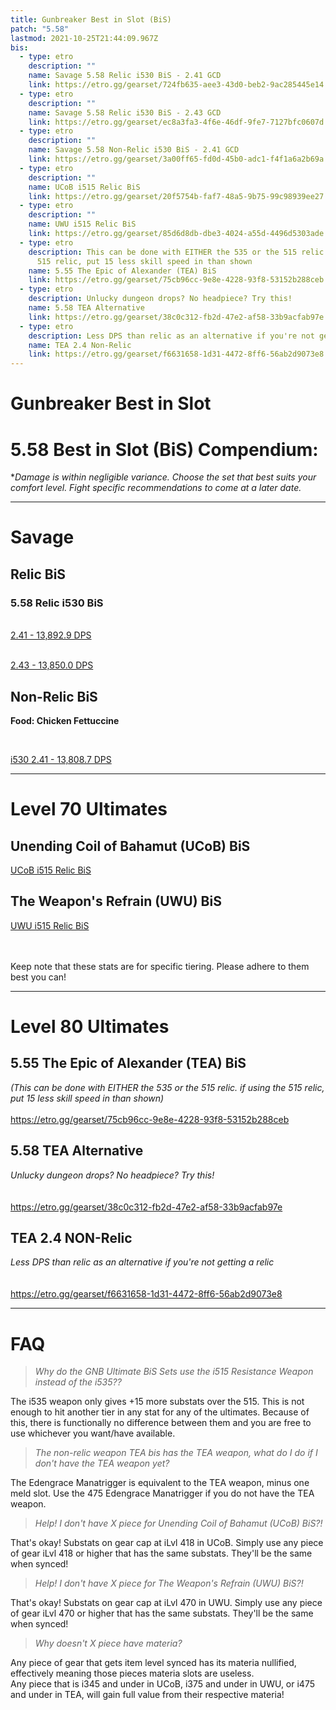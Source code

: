 ```yaml
---
title: Gunbreaker Best in Slot (BiS)
patch: "5.58"
lastmod: 2021-10-25T21:44:09.967Z
bis:
  - type: etro
    description: ""
    name: Savage 5.58 Relic i530 BiS - 2.41 GCD
    link: https://etro.gg/gearset/724fb635-aee3-43d0-beb2-9ac285445e14
  - type: etro
    description: ""
    name: Savage 5.58 Relic i530 BiS - 2.43 GCD
    link: https://etro.gg/gearset/ec8a3fa3-4f6e-46df-9fe7-7127bfc0607d
  - type: etro
    description: ""
    name: Savage 5.58 Non-Relic i530 BiS - 2.41 GCD
    link: https://etro.gg/gearset/3a00ff65-fd0d-45b0-adc1-f4f1a6a2b69a
  - type: etro
    description: ""
    name: UCoB i515 Relic BiS
    link: https://etro.gg/gearset/20f5754b-faf7-48a5-9b75-99c98939ee27
  - type: etro
    description: ""
    name: UWU i515 Relic BiS
    link: https://etro.gg/gearset/85d6d8db-dbe3-4024-a55d-4496d5303ade
  - type: etro
    description: This can be done with EITHER the 535 or the 515 relic. if using the
      515 relic, put 15 less skill speed in than shown
    name: 5.55 The Epic of Alexander (TEA) BiS
    link: https://etro.gg/gearset/75cb96cc-9e8e-4228-93f8-53152b288ceb
  - type: etro
    description: Unlucky dungeon drops? No headpiece? Try this!
    name: 5.58 TEA Alternative
    link: https://etro.gg/gearset/38c0c312-fb2d-47e2-af58-33b9acfab97e
  - type: etro
    description: Less DPS than relic as an alternative if you're not getting a relic
    name: TEA 2.4 Non-Relic
    link: https://etro.gg/gearset/f6631658-1d31-4472-8ff6-56ab2d9073e8
---
```

# Gunbreaker Best in Slot

# 5.58 Best in Slot (BiS) Compendium:

\**Damage is within negligible variance. Choose the set that best suits your comfort level. Fight specific recommendations to come at a later date.*

- - -

# Savage

## Relic BiS

### **5.58 Relic i530 BiS**<br/>
<br/>[2.41 - 13,892.9 DPS](https://etro.gg/gearset/724fb635-aee3-43d0-beb2-9ac285445e14) <br/>

<br> [2.43 - 13,850.0 DPS](https://etro.gg/gearset/ec8a3fa3-4f6e-46df-9fe7-7127bfc0607d) <br/>

## Non-Relic BiS

**Food: Chicken Fettuccine<br/>**

**<br/>**

[i530 2.41 - 13,808.7 DPS](https://etro.gg/gearset/3a00ff65-fd0d-45b0-adc1-f4f1a6a2b69a)

- - -

# Level 70 Ultimates

## Unending Coil of Bahamut (UCoB) BiS

[UCoB i515 Relic BiS](https://etro.gg/gearset/20f5754b-faf7-48a5-9b75-99c98939ee27)
<br/>

## The Weapon's Refrain (UWU) BiS

[UWU i515 Relic BiS](https://etro.gg/gearset/85d6d8db-dbe3-4024-a55d-4496d5303ade) <br>

<br/>
<br>Keep note that these stats are for specific tiering. Please adhere to them best you can!

- - -

# Level 80 Ultimates

## 5.55 The Epic of Alexander (TEA) BiS

*(This can be done with EITHER the 535 or the 515 relic. if using the 515 relic, put 15 less skill speed in than shown)<br/>*
<br/><https://etro.gg/gearset/75cb96cc-9e8e-4228-93f8-53152b288ceb>

## 5.58 TEA Alternative

*Unlucky dungeon drops? No headpiece? Try this!*\
*<br/>*
<br/><https://etro.gg/gearset/38c0c312-fb2d-47e2-af58-33b9acfab97e>

## TEA 2.4 NON-Relic

*Less DPS than relic as an alternative if you're not getting a relic* \
<br/>
<br/><https://etro.gg/gearset/f6631658-1d31-4472-8ff6-56ab2d9073e8>

- - -

# FAQ

> *Why do the GNB Ultimate BiS Sets use the i515 Resistance Weapon instead of the i535??*

The i535 weapon only gives +15 more substats over the 515. This is not enough to hit another tier in any stat for any of the ultimates. Because of this, there is functionally no difference between them and you are free to use whichever you want/have available.

> *The non-relic weapon TEA bis has the TEA weapon, what do I do if I don't have the TEA weapon yet?*

The Edengrace Manatrigger is equivalent to the TEA weapon, minus one meld slot. Use the 475 Edengrace Manatrigger if you do not have the TEA weapon.


> *Help! I don't have X piece for Unending Coil of Bahamut (UCoB) BiS?!*

That's okay! Substats on gear cap at iLvl 418 in UCoB. Simply use any piece of gear iLvl 418 or higher that has the same substats. They'll be the same when synced!

> *Help! I don't have X piece for The Weapon's Refrain (UWU) BiS?!*

That's okay! Substats on gear cap at iLvl 470 in UWU. Simply use any piece of gear iLvl 470 or higher that has the same substats. They'll be the same when synced!


> *Why doesn't X piece have materia?*

Any piece of gear that gets item level synced has its materia nullified, effectively meaning those pieces materia slots are useless.
<br>Any piece that is i345 and under in UCoB, i375 and under in UWU, or i475 and under in TEA, will gain full value from their respective materia!